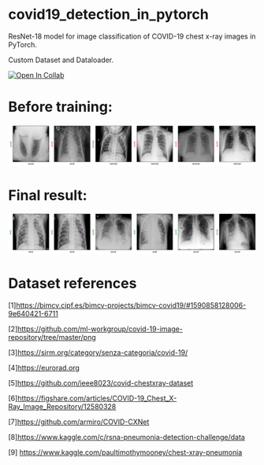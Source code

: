 # covid19_detection_in_pytorch
ResNet-18 model for image classification of COVID-19 chest x-ray images in PyTorch.

Custom Dataset and Dataloader.

[![Open In Collab](https://colab.research.google.com/assets/colab-badge.svg)](https://colab.research.google.com/)


# Before training:

![alt text](https://github.com/zoltanszekely21/covid19_detection_in_pytorch/blob/main/images/pretraining.png)



# Final result:

![alt text](https://github.com/zoltanszekely21/covid19_detection_in_pytorch/blob/main/images/final%20results.png)






# Dataset references

[1]https://bimcv.cipf.es/bimcv-projects/bimcv-covid19/#1590858128006-9e640421-6711

[2]https://github.com/ml-workgroup/covid-19-image-repository/tree/master/png

[3]https://sirm.org/category/senza-categoria/covid-19/

[4]https://eurorad.org

[5]https://github.com/ieee8023/covid-chestxray-dataset

[6]https://figshare.com/articles/COVID-19_Chest_X-Ray_Image_Repository/12580328

[7]https://github.com/armiro/COVID-CXNet  

[8]https://www.kaggle.com/c/rsna-pneumonia-detection-challenge/data

[9] https://www.kaggle.com/paultimothymooney/chest-xray-pneumonia
